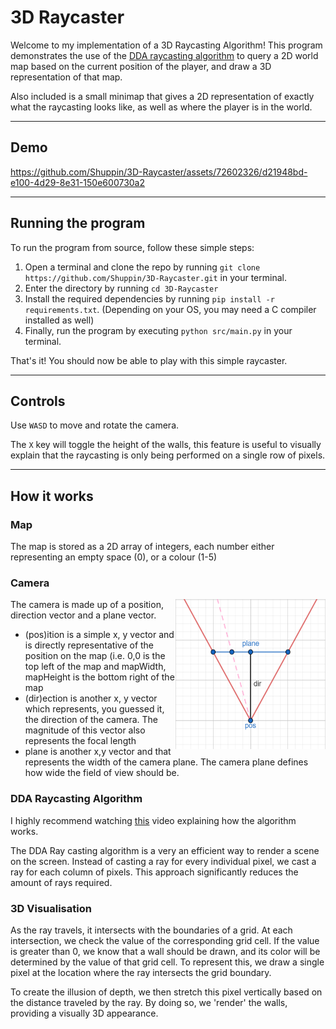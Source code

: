 # 3D Raycaster

Welcome to my implementation of a 3D Raycasting Algorithm! This program demonstrates the use of the [DDA raycasting algorithm](https://lodev.org/cgtutor/raycasting.html) to query a 2D world map based on the current position of the player, and draw a 3D representation of that map.

Also included is a small minimap that gives a 2D representation of exactly what the raycasting looks like, as well as where the player is in the world.

---

## Demo
https://github.com/Shuppin/3D-Raycaster/assets/72602326/d21948bd-e100-4d29-8e31-150e600730a2

---

## Running the program

To run the program from source, follow these simple steps:

1. Open a terminal and clone the repo by running `git clone https://github.com/Shuppin/3D-Raycaster.git` in your terminal.
2. Enter the directory by running `cd 3D-Raycaster`
2. Install the required dependencies by running `pip install -r requirements.txt`. (Depending on your OS, you may need a C compiler installed as well)
3. Finally, run the program by executing `python src/main.py` in your terminal. 

That's it! You should now be able to play with this simple raycaster.

---

## Controls

Use `WASD` to move and rotate the camera.

The `X` key will toggle the height of the walls, this feature is useful to visually explain that the raycasting is only being performed on a single row of pixels.

---

## How it works

### Map
The map is stored as a 2D array of integers, each number either representing an empty space (0), or a colour (1-5)
 
### Camera
<img align="right" width="240" height="240" src="img/cam.png">
The camera is made up of a position, direction vector and a plane vector.

- (pos)ition is a simple x, y vector and is directly representative of the position on the map (i.e. 0,0 is the top left of the map and mapWidth, mapHeight is the bottom right of the map
- (dir)ection is another x, y vector which represents, you guessed it, the direction of the camera. The magnitude of this vector also represents the focal length
- plane is another x,y vector and that represents the width of the camera plane. The camera plane defines how wide the field of view should be.
 
### DDA Raycasting Algorithm

I highly recommend watching [this](https://www.youtube.com/watch?v=NbSee-XM7WA) video explaining how the algorithm works.

The DDA Ray casting algorithm is a very an efficient way to render a scene on the screen. Instead of casting a ray for every individual pixel, we cast a ray for each column of pixels. This approach significantly reduces the amount of rays required.

### 3D Visualisation

As the ray travels, it intersects with the boundaries of a grid. At each intersection, we check the value of the corresponding grid cell. If the value is greater than 0, we know that a wall should be drawn, and its color will be determined by the value of that grid cell. To represent this, we draw a single pixel at the location where the ray intersects the grid boundary.

To create the illusion of depth, we then stretch this pixel vertically based on the distance traveled by the ray. By doing so, we 'render' the walls, providing a visually 3D appearance.
